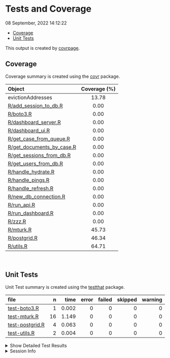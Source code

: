 Tests and Coverage
================
08 September, 2022 14:12:22

-   <a href="#coverage" id="toc-coverage">Coverage</a>
-   <a href="#unit-tests" id="toc-unit-tests">Unit Tests</a>

This output is created by
[covrpage](https://github.com/yonicd/covrpage).

## Coverage

Coverage summary is created using the
[covr](https://github.com/r-lib/covr) package.

| Object                                                    | Coverage (%) |
|:----------------------------------------------------------|:------------:|
| evictionAddresses                                         |    13.78     |
| [R/add_session_to_db.R](../R/add_session_to_db.R)         |     0.00     |
| [R/boto3.R](../R/boto3.R)                                 |     0.00     |
| [R/dashboard_server.R](../R/dashboard_server.R)           |     0.00     |
| [R/dashboard_ui.R](../R/dashboard_ui.R)                   |     0.00     |
| [R/get_case_from_queue.R](../R/get_case_from_queue.R)     |     0.00     |
| [R/get_documents_by_case.R](../R/get_documents_by_case.R) |     0.00     |
| [R/get_sessions_from_db.R](../R/get_sessions_from_db.R)   |     0.00     |
| [R/get_users_from_db.R](../R/get_users_from_db.R)         |     0.00     |
| [R/handle_hydrate.R](../R/handle_hydrate.R)               |     0.00     |
| [R/handle_pings.R](../R/handle_pings.R)                   |     0.00     |
| [R/handle_refresh.R](../R/handle_refresh.R)               |     0.00     |
| [R/new_db_connection.R](../R/new_db_connection.R)         |     0.00     |
| [R/run_api.R](../R/run_api.R)                             |     0.00     |
| [R/run_dashboard.R](../R/run_dashboard.R)                 |     0.00     |
| [R/zzz.R](../R/zzz.R)                                     |     0.00     |
| [R/mturk.R](../R/mturk.R)                                 |    45.73     |
| [R/postgrid.R](../R/postgrid.R)                           |    46.34     |
| [R/utils.R](../R/utils.R)                                 |    64.71     |

<br>

## Unit Tests

Unit Test summary is created using the
[testthat](https://github.com/r-lib/testthat) package.

| file                                        |   n |  time | error | failed | skipped | warning |
|:--------------------------------------------|----:|------:|------:|-------:|--------:|--------:|
| [test-boto3.R](testthat/test-boto3.R)       |   1 | 0.002 |     0 |      0 |       0 |       0 |
| [test-mturk.R](testthat/test-mturk.R)       |  16 | 1.149 |     0 |      0 |       0 |       0 |
| [test-postgrid.R](testthat/test-postgrid.R) |   4 | 0.063 |     0 |      0 |       0 |       0 |
| [test-utils.R](testthat/test-utils.R)       |   2 | 0.004 |     0 |      0 |       0 |       0 |

<details closed>
<summary>
Show Detailed Test Results
</summary>

| file                                                | context  | test                                                              | status |   n |  time |
|:----------------------------------------------------|:---------|:------------------------------------------------------------------|:-------|----:|------:|
| [test-boto3.R](testthat/test-boto3.R#L2)            | boto3    | multiplication works                                              | PASS   |   1 | 0.002 |
| [test-mturk.R](testthat/test-mturk.R#L15)           | mturk    | MTurk auth succeeds with valid config                             | PASS   |   1 | 0.003 |
| [test-mturk.R](testthat/test-mturk.R#L28)           | mturk    | MTurk auth fails on no config or env variables                    | PASS   |   1 | 0.003 |
| [test-mturk.R](testthat/test-mturk.R#L36_L39)       | mturk    | Create HIT Type works as expected                                 | PASS   |   1 | 0.758 |
| [test-mturk.R](testthat/test-mturk.R#L50_L53)       | mturk    | Create HIT Type fails with no aws keys                            | PASS   |   1 | 0.009 |
| [test-mturk.R](testthat/test-mturk.R#L62)           | mturk    | Create HIT Type returns a string                                  | PASS   |   1 | 0.313 |
| [test-mturk.R](testthat/test-mturk.R#L71)           | mturk    | Create HIT Type fails on bad response from pyMTurkR               | PASS   |   6 | 0.048 |
| [test-mturk.R](testthat/test-mturk.R#L115)          | mturk    | Create HIT Type returns correct value with mock pyMTurkR response | PASS   |   1 | 0.002 |
| [test-mturk.R](testthat/test-mturk.R#L122)          | mturk    | Render document links rejects args correctly                      | PASS   |   3 | 0.011 |
| [test-mturk.R](testthat/test-mturk.R#L137_L140)     | mturk    | Render documents returns expected value with sample links         | PASS   |   1 | 0.002 |
| [test-postgrid.R](testthat/test-postgrid.R#L38)     | postgrid | postgrid formatting succeeds with line vars                       | PASS   |   1 | 0.004 |
| [test-postgrid.R](testthat/test-postgrid.R#L65)     | postgrid | postgrid formatting succeeds with street vars                     | PASS   |   1 | 0.003 |
| [test-postgrid.R](testthat/test-postgrid.R#L69_L78) | postgrid | postgrid formatting fails with line and street vars               | PASS   |   1 | 0.039 |
| [test-postgrid.R](testthat/test-postgrid.R#L82_L88) | postgrid | postgrid formatting errors with neither vars                      | PASS   |   1 | 0.017 |
| [test-utils.R](testthat/test-utils.R#L8)            | utils    | Has names works as expected                                       | PASS   |   1 | 0.002 |
| [test-utils.R](testthat/test-utils.R#L13)           | utils    | Has names fails as expected                                       | PASS   |   1 | 0.002 |

</details>
<details>
<summary>
Session Info
</summary>

| Field    | Value                        |
|:---------|:-----------------------------|
| Version  | R version 4.2.1 (2022-06-23) |
| Platform | x86_64-pc-linux-gnu (64-bit) |
| Running  | Arch Linux                   |
| Language | en_US                        |
| Timezone | America/New_York             |

| Package  | Version |
|:---------|:--------|
| testthat | 3.1.4   |
| covr     | 3.6.1   |
| covrpage | 0.1     |

</details>
<!--- Final Status : pass --->
